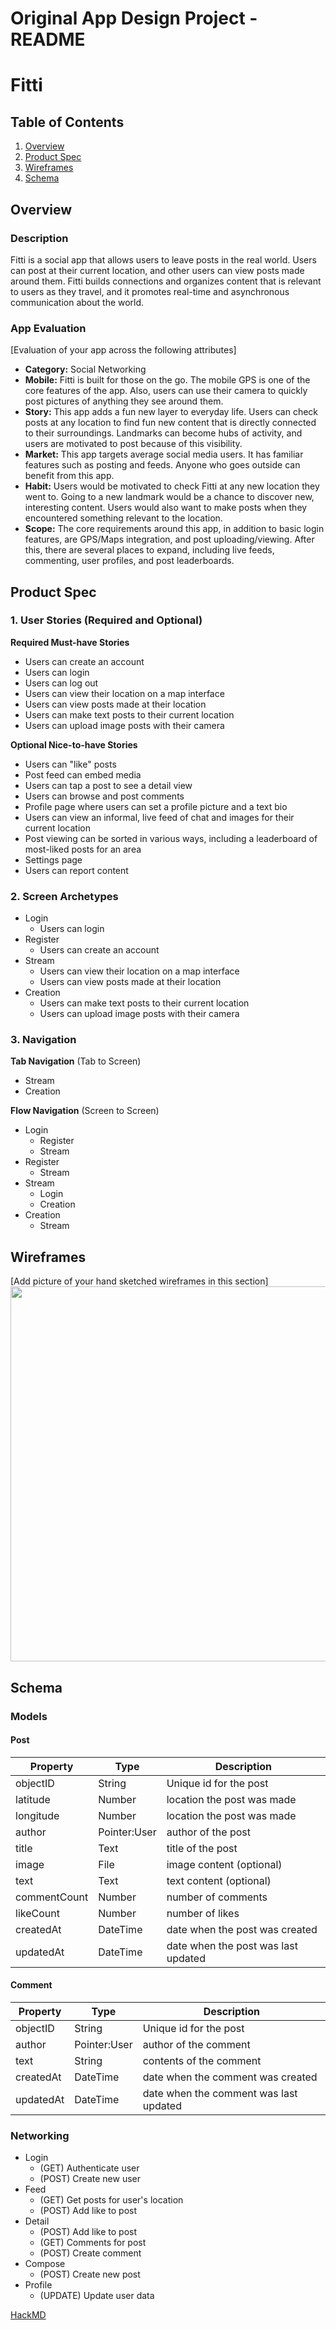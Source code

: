 Original App Design Project - README
===

# Fitti

## Table of Contents
1. [Overview](#Overview)
1. [Product Spec](#Product-Spec)
1. [Wireframes](#Wireframes)
2. [Schema](#Schema)

## Overview
### Description
Fitti is a social app that allows users to leave posts in the real world. Users can post at their current location, and other users can view posts made around them. Fitti builds connections and organizes content that is relevant to users as they travel, and it promotes real-time and asynchronous communication about the world.

### App Evaluation
[Evaluation of your app across the following attributes]
- **Category:** Social Networking
- **Mobile:** Fitti is built for those on the go. The mobile GPS is one of the core features of the app. Also, users can use their camera to quickly post pictures of anything they see around them.
- **Story:** This app adds a fun new layer to everyday life. Users can check posts at any location to find fun new content that is directly connected to their surroundings. Landmarks can become hubs of activity, and users are motivated to post because of this visibility.
- **Market:** This app targets average social media users. It has familiar features such as posting and feeds. Anyone who goes outside can benefit from this app.
- **Habit:** Users would be motivated to check Fitti at any new location they went to. Going to a new landmark would be a chance to discover new, interesting content. Users would also want to make posts when they encountered something relevant to the location.
- **Scope:** The core requirements around this app, in addition to basic login features, are GPS/Maps integration, and post uploading/viewing. After this, there are several places to expand, including live feeds, commenting, user profiles, and post leaderboards.

## Product Spec

### 1. User Stories (Required and Optional)

**Required Must-have Stories**

* Users can create an account
* Users can login
* Users can log out
* Users can view their location on a map interface
* Users can view posts made at their location
* Users can make text posts to their current location
* Users can upload image posts with their camera

**Optional Nice-to-have Stories**

* Users can "like" posts
* Post feed can embed media
* Users can tap a post to see a detail view
* Users can browse and post comments
* Profile page where users can set a profile picture and a text bio
* Users can view an informal, live feed of chat and images for their current location
* Post viewing can be sorted in various ways, including a leaderboard of most-liked posts for an area
* Settings page
* Users can report content

### 2. Screen Archetypes

* Login
   * Users can login
* Register
   * Users can create an account
* Stream
    * Users can view their location on a map interface
    * Users can view posts made at their location
* Creation
    * Users can make text posts to their current location
    * Users can upload image posts with their camera

### 3. Navigation

**Tab Navigation** (Tab to Screen)

* Stream
* Creation

**Flow Navigation** (Screen to Screen)

* Login
   * Register
   * Stream
* Register
   * Stream
* Stream
    * Login
    * Creation
* Creation
    * Stream

## Wireframes
[Add picture of your hand sketched wireframes in this section]
<img src="https://i.imgur.com/vU7IShS.jpg" width=600>

## Schema 

### Models

#### Post
| Property     | Type         | Description |
| ------------ | ------------ | -------- |
| objectID     | String       | Unique id for the post |
| latitude     | Number       | location the post was made |
| longitude    | Number       | location the post was made |
| author       | Pointer:User | author of the post |
| title        | Text         | title of the post |
| image        | File         | image content (optional) |
| text         | Text         | text content (optional) |
| commentCount | Number       | number of comments |
| likeCount    | Number       | number of likes |
| createdAt    | DateTime     | date when the post was created |
| updatedAt    | DateTime     | date when the post was last updated |

#### Comment
| Property  | Type         | Description |
| --------- | ------------ | -------- |
| objectID  | String       | Unique id for the post |
| author    | Pointer:User | author of the comment |
| text      | String       | contents of the comment |
| createdAt | DateTime     | date when the comment was created |
| updatedAt | DateTime     | date when the comment was last updated |

### Networking
- Login
    - (GET) Authenticate user
    - (POST) Create new user
- Feed
    - (GET) Get posts for user's location
    - (POST) Add like to post
- Detail
    - (POST) Add like to post
    - (GET) Comments for post
    - (POST) Create comment
- Compose
    - (POST) Create new post
- Profile
    - (UPDATE) Update user data


[HackMD](https://hackmd.io/RKwKp1IjTAONKxIKAe_uPg)
